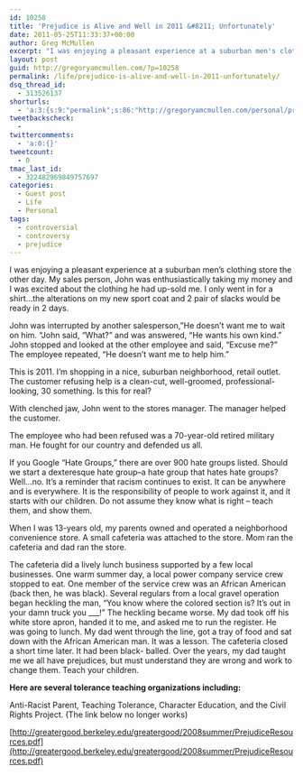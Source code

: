```yaml
---
id: 10258
title: 'Prejudice is Alive and Well in 2011 &#8211; Unfortunately'
date: 2011-05-25T11:33:37+00:00
author: Greg McMullen
excerpt: "I was enjoying a pleasant experience at a suburban men's clothing store the other day. My sales person, John was enthusiastically taking my money and I was excited about the clothing he had up-sold me. I only went in for a shirt…the alterations on my new sport coat and 2 pair of slacks would be ready in 2 days."
layout: post
guid: http://gregoryamcmullen.com/?p=10258
permalink: /life/prejudice-is-alive-and-well-in-2011-unfortunately/
dsq_thread_id:
  - 313526137
shorturls:
  - 'a:3:{s:9:"permalink";s:86:"http://gregoryamcmullen.com/personal/prejudice-is-alive-and-well-in-2011-unfortunately";s:7:"tinyurl";s:26:"http://tinyurl.com/3vkb9kr";s:4:"isgd";s:19:"http://is.gd/mtk41j";}'
tweetbackscheck:
  - 
twittercomments:
  - 'a:0:{}'
tweetcount:
  - 0
tmac_last_id:
  - 322482969849757697
categories:
  - Guest post
  - Life
  - Personal
tags:
  - controversial
  - controversy
  - prejudice
---
```


I was enjoying a pleasant experience at a suburban men&#8217;s clothing store the other day. My sales person, John was enthusiastically taking my money and I was excited about the clothing he had up-sold me. I only went in for a shirt…the alterations on my new sport coat and 2 pair of slacks would be ready in 2 days.

John was interrupted by another salesperson,&#8221;He doesn’t want me to wait on him. &#8220;John said, &#8220;What?&#8221; and was answered, &#8220;He wants his own kind.&#8221; John stopped and looked at the other employee and said, &#8220;Excuse me?&#8221; The employee repeated, &#8220;He doesn&#8217;t want me to help him.&#8221;

This is 2011. I&#8217;m shopping in a nice, suburban neighborhood, retail outlet. The customer refusing help is a clean-cut, well-groomed, professional-looking, 30 something. Is this for real?

With clenched jaw, John went to the stores manager. The manager helped the customer.
  
The employee who had been refused was a 70-year-old retired military man. He fought for our country and defended us all.

If you Google &#8220;Hate Groups,&#8221; there are over 900 hate groups listed. Should we start a dexteresque hate group–a hate group that hates hate groups? Well&#8230;no. It’s a reminder that racism continues to exist. It can be anywhere and is everywhere. It is the responsibility of people to work against it, and it starts with our children. Do not assume they know what is right – teach them, and show them.

When I was 13-years old, my parents owned and operated a neighborhood convenience store. A small cafeteria was attached to the store. Mom ran the cafeteria and dad ran the store.

The cafeteria did a lively lunch business supported by a few local businesses. One warm summer day, a local power company service crew stopped to eat. One member of the service crew was an African American (back then, he was black). Several regulars from a local gravel operation began heckling the man, &#8220;You know where the colored section is? It&#8217;s out in your damn truck you \___!” The heckling became worse. My dad took off his white store apron, handed it to me, and asked me to run the register. He was going to lunch. My dad went through the line, got a tray of food and sat down with the African American man. It was a lesson. The cafeteria closed a short time later. It had been black- balled. Over the years, my dad taught me we all have prejudices, but must understand they are wrong and work to change them. Teach your children.

**Here are several tolerance teaching organizations including:**
  
Anti-Racist Parent, Teaching Tolerance, Character Education, and the Civil Rights Project. (The link below no longer works)
  
[http://greatergood.berkeley.edu/greatergood/2008summer/PrejudiceResources.pdf](http://greatergood.berkeley.edu/greatergood/2008summer/PrejudiceResources.pdf)